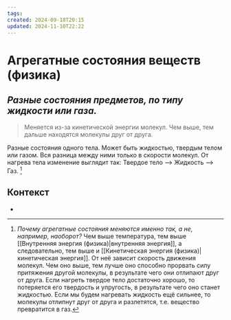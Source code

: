 ```yaml
---
tags: 
created: 2024-09-18T20:15
updated: 2024-11-10T22:22
---
```

# Агрегатные состояния веществ (физика)

## ***Разные состояния предметов, по типу жидкости или газа.***

>Меняется из-за кинетической энергии молекул. Чем выше, тем дальше находятся молекулы друг от друга.

Разные состояния одного тела. Может быть жидкостью, твердым телом или газом. Вся разница между ними только в скорости молекул.
От нагрева тела изменение выглядит так:
Твердое тело —> Жидкость —> Газ. [^1]

## Контекст
- 

[^1]: *Почему агрегатные состояния меняются именно так, а не, например, наоборот?*
Чем выше температура, тем выше [[Внутренняя энергия (физика)|внутренняя энергия]], а следовательно, тем выше и [[Кинетическая энергия (физика)|кинетическая энергия]]. От неё зависит скорость движения молекул. Чем оно выше, тем лучше оно способно прорвать силу притяжения другой молекулы, в результате чего они отлипают друг от друга. Если нагреть твердое тело достаточно хорошо, то потеряется его твердость и упругость, в результате чего оно станет жидкостью. Если мы будем нагревать жидкость ещё сильнее, то молекулы отлипнут друг от друга и разлетятся, т.е. вещество превратится в газ.